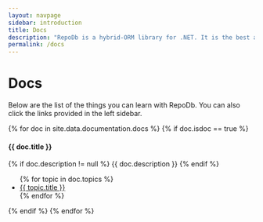 ```yaml
---
layout: navpage
sidebar: introduction
title: Docs
description: "RepoDb is a hybrid-ORM library for .NET. It is the best alternative ORM to both Dapper and EntityFramework."
permalink: /docs
---
```


# Docs

Below are the list of the things you can learn with RepoDb. You can also click the links provided in the left sidebar.

{% for doc in site.data.documentation.docs %}
{% if doc.isdoc == true %}

#### {{ doc.title }}

{% if doc.description != null %}
{{ doc.description }}
{% endif %}

<ul>
    {% for topic in doc.topics %}
    <li><a href="{{ topic.url }}">{{ topic.title }}</a></li>
    {% endfor %}
</ul>

{% endif %}
{% endfor %}
